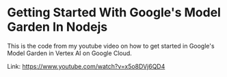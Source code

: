 # Getting Started With Google's Model Garden In Nodejs

This is the code from my youtube video on how to get started in Google's Model Garden in Vertex AI on Google Cloud.

Link: https://www.youtube.com/watch?v=x5o8DVj6QD4
